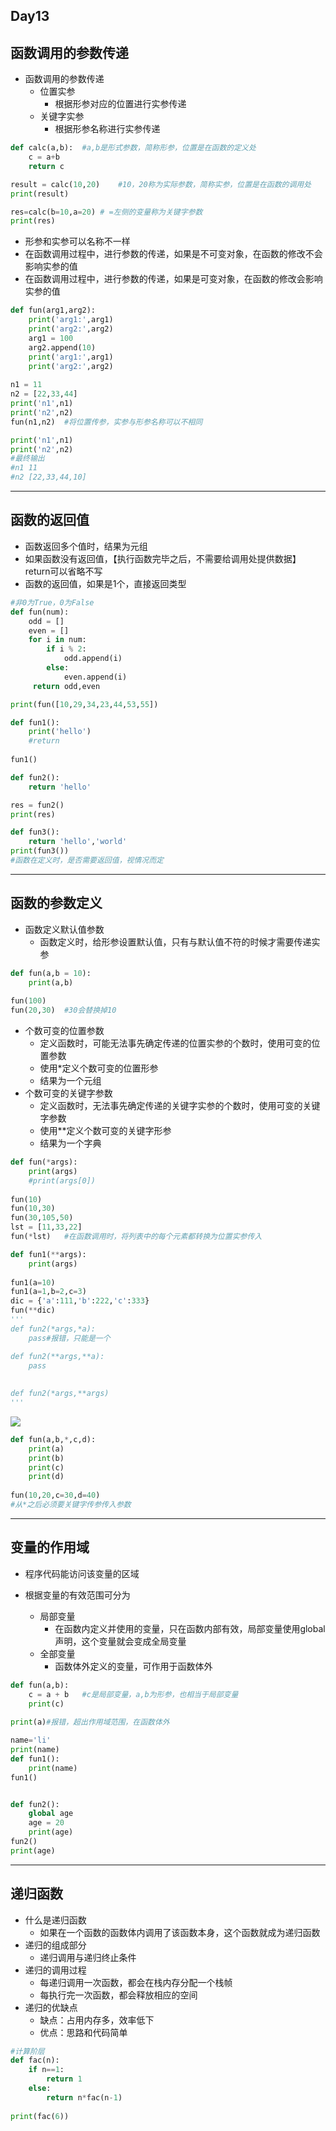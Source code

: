 ## Day13

## 函数调用的参数传递

* 函数调用的参数传递
  * 位置实参
    * 根据形参对应的位置进行实参传递
  * 关键字实参
    * 根据形参名称进行实参传递

```python
def calc(a,b):	#a,b是形式参数，简称形参，位置是在函数的定义处
    c = a+b
    return c

result = calc(10,20)	#10，20称为实际参数，简称实参，位置是在函数的调用处
print(result)

res=calc(b=10,a=20)	# =左侧的变量称为关键字参数
print(res)
```

* 形参和实参可以名称不一样
* 在函数调用过程中，进行参数的传递，如果是不可变对象，在函数的修改不会影响实参的值
* 在函数调用过程中，进行参数的传递，如果是可变对象，在函数的修改会影响实参的值

```python
def fun(arg1,arg2):
    print('arg1:',arg1)
    print('arg2:',arg2)
    arg1 = 100
    arg2.append(10)
    print('arg1:',arg1)
    print('arg2:',arg2)
    
n1 = 11
n2 = [22,33,44]
print('n1',n1)
print('n2',n2)
fun(n1,n2)	#将位置传参，实参与形参名称可以不相同

print('n1',n1)
print('n2',n2)
#最终输出
#n1 11
#n2 [22,33,44,10]

```



---

## 函数的返回值

* 函数返回多个值时，结果为元组
* 如果函数没有返回值，【执行函数完毕之后，不需要给调用处提供数据】return可以省略不写
* 函数的返回值，如果是1个，直接返回类型

```python
#非0为True，0为False
def fun(num):
    odd = []
    even = []
    for i in num:
        if i % 2:
            odd.append(i)
        else:
            even.append(i)
     return odd,even

print(fun([10,29,34,23,44,53,55])
```

```python
def fun1():
    print('hello')
    #return
    
fun1()
```

```python
def fun2():
    return 'hello'

res = fun2()
print(res)
```

```python
def fun3():
	return 'hello','world'
print(fun3())
#函数在定义时，是否需要返回值，视情况而定
```



---

## 函数的参数定义

* 函数定义默认值参数
  * 函数定义时，给形参设置默认值，只有与默认值不符的时候才需要传递实参

```python
def fun(a,b = 10):
    print(a,b)
    
fun(100)
fun(20,30)	#30会替换掉10
```



* 个数可变的位置参数
  * 定义函数时，可能无法事先确定传递的位置实参的个数时，使用可变的位置参数
  * 使用*定义个数可变的位置形参
  * 结果为一个元组
* 个数可变的关键字参数
  * 定义函数时，无法事先确定传递的关键字实参的个数时，使用可变的关键字参数
  * 使用**定义个数可变的关键字形参
  * 结果为一个字典

```python
def fun(*args):
    print(args)
    #print(args[0])
    
fun(10)
fun(10,30)
fun(30,105,50)
lst = [11,33,22]
fun(*lst)	#在函数调用时，将列表中的每个元素都转换为位置实参传入
```

```python
def fun1(**args):
    print(args)
    
fun1(a=10)
fun1(a=1,b=2,c=3)
dic = {'a':111,'b':222,'c':333}
fun(**dic)
'''
def fun2(*args,*a):
	pass#报错，只能是一个

def fun2(**args,**a):
	pass
	
	
def fun2(*args,**args)
'''
```

<img src="../images/uTools_1680785894610.png"/>

```python
def fun(a,b,*,c,d):
    print(a)
    print(b)
    print(c)
    print(d)
    
fun(10,20,c=30,d=40)
#从*之后必须要关键字传参传入参数
```



---

## 变量的作用域

* 程序代码能访问该变量的区域

* 根据变量的有效范围可分为

  * 局部变量
    * 在函数内定义并使用的变量，只在函数内部有效，局部变量使用global声明，这个变量就会变成全局变量
  * 全部变量
    * 函数体外定义的变量，可作用于函数体外

  

```python
def fun(a,b):
    c = a + b	#c是局部变量，a,b为形参，也相当于局部变量
    print(c)
    
print(a)#报错，超出作用域范围，在函数体外

name='li'
print(name)
def fun1():
    print(name)
fun1()


def fun2():
    global age
    age = 20
    print(age)
fun2()
print(age)
```



---

## 递归函数

* 什么是递归函数
  * 如果在一个函数的函数体内调用了该函数本身，这个函数就成为递归函数
* 递归的组成部分
  * 递归调用与递归终止条件
* 递归的调用过程
  * 每递归调用一次函数，都会在栈内存分配一个栈帧
  * 每执行完一次函数，都会释放相应的空间
* 递归的优缺点
  * 缺点：占用内存多，效率低下
  * 优点：思路和代码简单

```python
#计算阶层
def fac(n):
    if n==1:
        return 1
    else:
        return n*fac(n-1)
    
print(fac(6))
```

